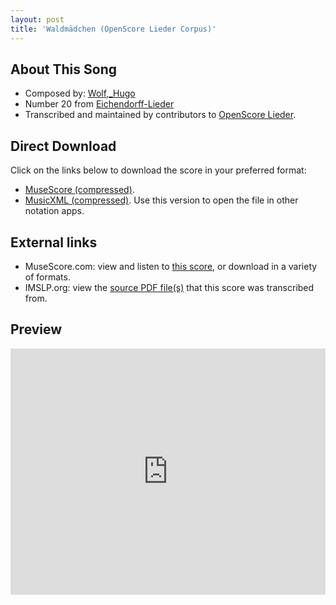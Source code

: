 ```yaml
---
layout: post
title: 'Waldmädchen (OpenScore Lieder Corpus)'
---
```


## About This Song

- Composed by: [Wolf,_Hugo](https://fourscoreandmore.org/openscore/lieder/Wolf,_Hugo)
- Number 20 from [Eichendorff-Lieder](https://fourscoreandmore.org/openscore/lieder/Wolf,_Hugo/Eichendorff-Lieder)
- Transcribed and maintained by contributors to [OpenScore Lieder].

[OpenScore Lieder]: https://musescore.com/openscore-lieder-corpus

## Direct Download

Click on the links below to download the score in your preferred format:
- [MuseScore (compressed)](https://github.com/openscore/lieder/blob/main/scores/Wolf,_Hugo/Eichendorff-Lieder/20_Waldmädchen/lc5077482.mscz?raw=true).
- [MusicXML (compressed)](https://github.com/openscore/lieder/blob/main/scores/Wolf,_Hugo/Eichendorff-Lieder/20_Waldmädchen/lc5077482.mxl?raw=true). Use this version to open the file in other notation apps.

## External links

- MuseScore.com: view and listen to [this score][MuseScore], or download in a variety of formats.
- IMSLP.org: view the [source PDF file(s)][IMSLP] that this score was transcribed from.

[MuseScore]: https://musescore.com/score/5077482
[IMSLP]: https://imslp.org/wiki/Special:ReverseLookup/23172

## Preview

<iframe width="100%" height="394" src="https://musescore.com/openscore-lieder-corpus/scores/5077482/embed" frameborder="0" allowfullscreen allow="autoplay; fullscreen"></iframe>
